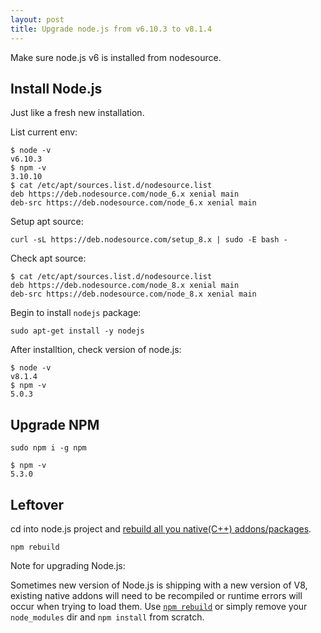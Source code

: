 ```yaml
---
layout: post
title: Upgrade node.js from v6.10.3 to v8.1.4
---
```


Make sure node.js v6 is installed from nodesource.

## Install Node.js

Just like a fresh new installation.

List current env:

```
$ node -v
v6.10.3
$ npm -v
3.10.10
$ cat /etc/apt/sources.list.d/nodesource.list
deb https://deb.nodesource.com/node_6.x xenial main
deb-src https://deb.nodesource.com/node_6.x xenial main
```

Setup apt source:

```
curl -sL https://deb.nodesource.com/setup_8.x | sudo -E bash -
```

Check apt source:

```
$ cat /etc/apt/sources.list.d/nodesource.list
deb https://deb.nodesource.com/node_8.x xenial main
deb-src https://deb.nodesource.com/node_8.x xenial main
```

Begin to install `nodejs` package:

```
sudo apt-get install -y nodejs
```

After installtion, check version of node.js:

```
$ node -v
v8.1.4
$ npm -v
5.0.3
```

## Upgrade NPM

```
sudo npm i -g npm
```

```
$ npm -v
5.3.0
```

## Leftover

cd into node.js project and [rebuild all you native(C++) addons/packages](https://docs.npmjs.com/cli/rebuild).

```
npm rebuild
```

Note for upgrading Node.js:

Sometimes new version of Node.js is shipping with a new version of V8, existing native addons will need to be recompiled or runtime errors will occur when trying to load them. Use [`npm rebuild`](https://docs.npmjs.com/cli/rebuild) or simply remove your `node_modules` dir and `npm install` from scratch.